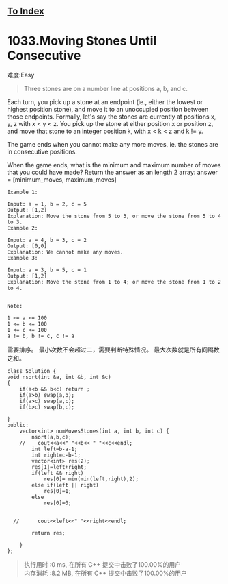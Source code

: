 [To Index](/index.md)
---
# 1033.Moving Stones Until Consecutive
难度:Easy
> Three stones are on a number line at positions a, b, and c.

Each turn, you pick up a stone at an endpoint (ie., either the lowest or highest position stone), and move it to an unoccupied position between those endpoints.  Formally, let's say the stones are currently at positions x, y, z with x < y < z.  You pick up the stone at either position x or position z, and move that stone to an integer position k, with x < k < z and k != y.

The game ends when you cannot make any more moves, ie. the stones are in consecutive positions.

When the game ends, what is the minimum and maximum number of moves that you could have made?  Return the answer as an length 2 array: answer = [minimum_moves, maximum_moves]

 
```
Example 1:

Input: a = 1, b = 2, c = 5
Output: [1,2]
Explanation: Move the stone from 5 to 3, or move the stone from 5 to 4 to 3.
Example 2:

Input: a = 4, b = 3, c = 2
Output: [0,0]
Explanation: We cannot make any moves.
Example 3:

Input: a = 3, b = 5, c = 1
Output: [1,2]
Explanation: Move the stone from 1 to 4; or move the stone from 1 to 2 to 4.
 

Note:

1 <= a <= 100
1 <= b <= 100
1 <= c <= 100
a != b, b != c, c != a
```

需要排序。
最小次数不会超过二，需要判断特殊情况。
最大次数就是所有间隔数之和。 

```
class Solution {
void nsort(int &a, int &b, int &c)
{
    if(a<b && b<c) return ;
    if(a>b) swap(a,b);
    if(a>c) swap(a,c);
    if(b>c) swap(b,c);
    
}
public:
    vector<int> numMovesStones(int a, int b, int c) {
        nsort(a,b,c);
    //    cout<<a<<" "<<b<< " "<<c<<endl;
        int left=b-a-1;
        int right=c-b-1;
        vector<int> res(2);
        res[1]=left+right;
        if(left && right)
            res[0]= min(min(left,right),2);
        else if(left || right)
            res[0]=1;
        else 
            res[0]=0;
        
        
  //      cout<<left<<" "<<right<<endl;

        return res;
    
    }
};
```

> 执行用时 :0 ms, 在所有 C++ 提交中击败了100.00%的用户   
内存消耗 :8.2 MB, 在所有 C++ 提交中击败了100.00%的用户
